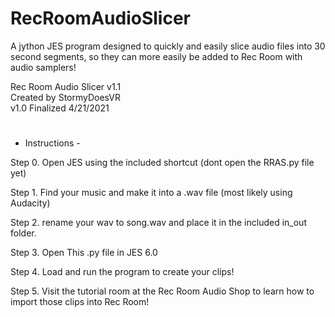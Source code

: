 # RecRoomAudioSlicer
A jython JES program designed to quickly and easily slice audio files into 30 second segments, so they can more easily be added to Rec Room with audio samplers!

Rec Room Audio Slicer v1.1</br>
Created by StormyDoesVR</br>
v1.0 Finalized 4/21/2021</br>

#
- Instructions -

Step 0. Open JES using the included shortcut (dont open the RRAS.py file yet)

Step 1. Find your music and make it into a .wav file (most likely using Audacity)

Step 2. rename your wav to song.wav and place it in the included in_out folder.

Step 3. Open This .py file in JES 6.0

Step 4. Load and run the program to create your clips!

Step 5. Visit the tutorial room at the Rec Room Audio Shop to learn how to import those clips into Rec Room!

